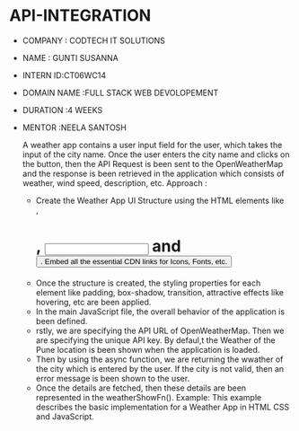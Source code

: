  # API-INTEGRATION
 
* COMPANY : CODTECH IT SOLUTIONS
  
* NAME : GUNTI SUSANNA
  
* INTERN ID:CT06WC14
  
* DOMAIN NAME :FULL STACK WEB DEVOLOPEMENT
  
* DURATION :4 WEEKS
  
* MENTOR :NEELA SANTOSH

  A weather app  contains a user input field for the user, which takes the input of the city name. Once the user enters the city name and clicks on the button, then the API Request is been sent to the OpenWeatherMap and the response is been retrieved in the application which consists of weather, wind speed, description, etc.
  Approach :
  * Create the Weather App UI Structure using the HTML elements like <div>, <h1>, <input> and <button>. Embed all the essential CDN links for Icons, Fonts, etc.
  * Once the structure is created, the styling properties for each element like padding, box-shadow, transition, attractive effects like hovering, etc are been 
    applied.
  * In the main JavaScript file, the overall behavior of the application is been defined.
  * rstly, we are specifying the API URL of OpenWeatherMap. Then we are specifying the unique API key. By defaul,t the Weather of the Pune location is been shown 
    when the application is loaded.
  * Then by using the async function, we are returning the wwather of the city which is entered by the user. If the city is not valid, then an error message is 
    been shown to the user.
  * Once the details are fetched, then these details are been represented in the weatherShowFn().
    Example: This example describes the basic implementation for a Weather App in HTML CSS and JavaScript.
